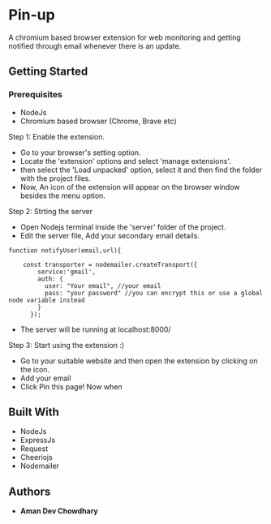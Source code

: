 # Pin-up
A chromium based browser extension for web monitoring and getting notified through email whenever there is an update.

## Getting Started

### Prerequisites

 * NodeJs
 * Chromium based browser (Chrome, Brave etc)


Step 1: Enable the extension.

* Go to your browser's setting option.
* Locate the 'extension' options and select 'manage extensions'.
* then select the 'Load unpacked' option, select it and then find the folder with the project files.
* Now, An icon of the extension will appear on the browser window besides the menu option.

Step 2: Strting the server
* Open Nodejs terminal inside the 'server' folder of the project.
* Edit the server file, Add your secondary email details.
```
function notifyUser(email,url){

    const transporter = nodemailer.createTransport({
        service:'gmail',
        auth: {
          user: "Your email", //your email
          pass: "your password" //you can encrypt this or use a global node variable instead
        }
      });
```
* The server will be running at localhost:8000/

Step 3: Start using the extension :)
* Go to your suitable website and then open the extension by clicking on the icon.
* Add your email
* Click Pin this page! Now when


## Built With

* NodeJs
* ExpressJs
* Request
* Cheeriojs
* Nodemailer

## Authors

* **Aman Dev Chowdhary**
